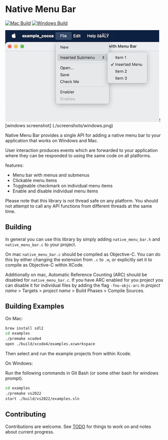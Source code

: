 # Native Menu Bar

[![Mac Build](https://github.com/thomashope/native-menu-bar/actions/workflows/mac-build.yml/badge.svg)](https://github.com/thomashope/native-menu-bar/actions/workflows/mac-build.yml) [![Windows Build](https://github.com/thomashope/native-menu-bar/actions/workflows/windows-build.yaml/badge.svg)](https://github.com/thomashope/native-menu-bar/actions/workflows/windows-build.yaml)

![mac screenshot](./screenshots/mac.png)![windows screenshot] (./screenshots/windows.png)

Native Menu Bar provides a single API for adding a native menu bar to your application that works on Windows and Mac.

User interaction produces events which are forwarded to your application where they can be responded to using the same code on all platforms.

features:

* Menu bar with menus and submenus
* Clickable menu items
* Toggleable checkmark on individual menu items
* Enable and disable individual menu items

Please note that this library is not thread safe on any platform. You should not attempt to call any API functions from different threads at the same time.

## Building

In general you can use this library by simply adding `native_menu_bar.h` and `native_menu_bar.c` to your project.

On mac `native_menu_bar.c` should be compiled as Objective-C. You can do this by either changing the extension from `.c` to `.m`, or explicitly set it to compile as Objective-C within XCode.

Additionally on mac, Automatic Reference Counting (ARC) should be disabled for `native_menu_bar.c`. If you have ARC enabled for you project you can disable it for individual files by adding the flag `-fno-objc-arc` in _project name_ > Targets > _project name_ > Build Phases > Compile Sources.

## Building Examples

On Mac:

```sh
brew install sdl2
cd examples
./premake xcode4
open ./build/xcode4/examples.xcworkspace
```

Then select and run the example projects from within Xcode.

On Windows:

Run the following commands in Git Bash (or some other bash for windows prompt).

```sh
cd examples
./premake vs2022
start ./build/vs2022/examples.sln
```

## Contributing

Contributions are welcome. See [TODO](TODO.md) for things to work on and notes about current progress.
